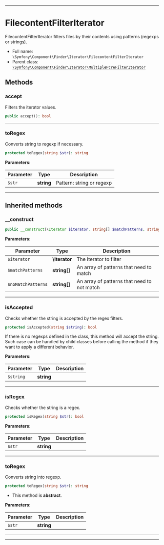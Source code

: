 ***

# FilecontentFilterIterator

FilecontentFilterIterator filters files by their contents using patterns (regexps or strings).



* Full name: `\Symfony\Component\Finder\Iterator\FilecontentFilterIterator`
* Parent class: [`\Symfony\Component\Finder\Iterator\MultiplePcreFilterIterator`](./MultiplePcreFilterIterator.md)




## Methods


### accept

Filters the iterator values.

```php
public accept(): bool
```











***

### toRegex

Converts string to regexp if necessary.

```php
protected toRegex(string $str): string
```








**Parameters:**

| Parameter | Type | Description |
|-----------|------|-------------|
| `$str` | **string** | Pattern: string or regexp |




***


## Inherited methods


### __construct



```php
public __construct(\Iterator $iterator, string[] $matchPatterns, string[] $noMatchPatterns): mixed
```








**Parameters:**

| Parameter | Type | Description |
|-----------|------|-------------|
| `$iterator` | **\Iterator** | The Iterator to filter |
| `$matchPatterns` | **string[]** | An array of patterns that need to match |
| `$noMatchPatterns` | **string[]** | An array of patterns that need to not match |




***

### isAccepted

Checks whether the string is accepted by the regex filters.

```php
protected isAccepted(string $string): bool
```

If there is no regexps defined in the class, this method will accept the string.
Such case can be handled by child classes before calling the method if they want to
apply a different behavior.






**Parameters:**

| Parameter | Type | Description |
|-----------|------|-------------|
| `$string` | **string** |  |




***

### isRegex

Checks whether the string is a regex.

```php
protected isRegex(string $str): bool
```








**Parameters:**

| Parameter | Type | Description |
|-----------|------|-------------|
| `$str` | **string** |  |




***

### toRegex

Converts string into regexp.

```php
protected toRegex(string $str): string
```




* This method is **abstract**.



**Parameters:**

| Parameter | Type | Description |
|-----------|------|-------------|
| `$str` | **string** |  |




***


***

